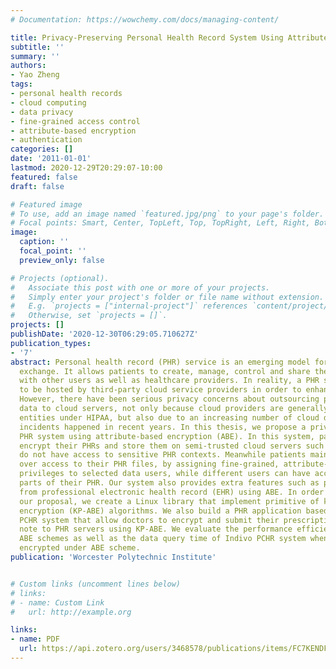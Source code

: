 ```yaml
---
# Documentation: https://wowchemy.com/docs/managing-content/

title: Privacy-Preserving Personal Health Record System Using Attribute-Based Encryption
subtitle: ''
summary: ''
authors:
- Yao Zheng
tags:
- personal health records
- cloud computing
- data privacy
- fine-grained access control
- attribute-based encryption
- authentication
categories: []
date: '2011-01-01'
lastmod: 2020-12-29T20:29:07-10:00
featured: false
draft: false

# Featured image
# To use, add an image named `featured.jpg/png` to your page's folder.
# Focal points: Smart, Center, TopLeft, Top, TopRight, Left, Right, BottomLeft, Bottom, BottomRight.
image:
  caption: ''
  focal_point: ''
  preview_only: false

# Projects (optional).
#   Associate this post with one or more of your projects.
#   Simply enter your project's folder or file name without extension.
#   E.g. `projects = ["internal-project"]` references `content/project/deep-learning/index.md`.
#   Otherwise, set `projects = []`.
projects: []
publishDate: '2020-12-30T06:29:05.710627Z'
publication_types:
- '7'
abstract: Personal health record (PHR) service is an emerging model for health information
  exchange. It allows patients to create, manage, control and share their health information
  with other users as well as healthcare providers. In reality, a PHR service is likely
  to be hosted by third-party cloud service providers in order to enhance its interoperability.
  However, there have been serious privacy concerns about outsourcing patients' PHR
  data to cloud servers, not only because cloud providers are generally not covered
  entities under HIPAA, but also due to an increasing number of cloud data breach
  incidents happened in recent years. In this thesis, we propose a privacy-preserving
  PHR system using attribute-based encryption (ABE). In this system, patients can
  encrypt their PHRs and store them on semi-trusted cloud servers such that servers
  do not have access to sensitive PHR contexts. Meanwhile patients maintain full control
  over access to their PHR files, by assigning fine-grained, attribute-based access
  privileges to selected data users, while different users can have access to different
  parts of their PHR. Our system also provides extra features such as populating PHR
  from professional electronic health record (EHR) using ABE. In order to evaluate
  our proposal, we create a Linux library that implement primitive of key-policy attribute-based
  encryption (KP-ABE) algorithms. We also build a PHR application based on Indivo
  PCHR system that allow doctors to encrypt and submit their prescription and diagnostic
  note to PHR servers using KP-ABE. We evaluate the performance efficiency of different
  ABE schemes as well as the data query time of Indivo PCHR system when PHR data are
  encrypted under ABE scheme.
publication: 'Worcester Polytechnic Institute'


# Custom links (uncomment lines below)
# links:
# - name: Custom Link
#   url: http://example.org

links:
- name: PDF
  url: https://api.zotero.org/users/3468578/publications/items/FC7KENDF/file/view
---
```

